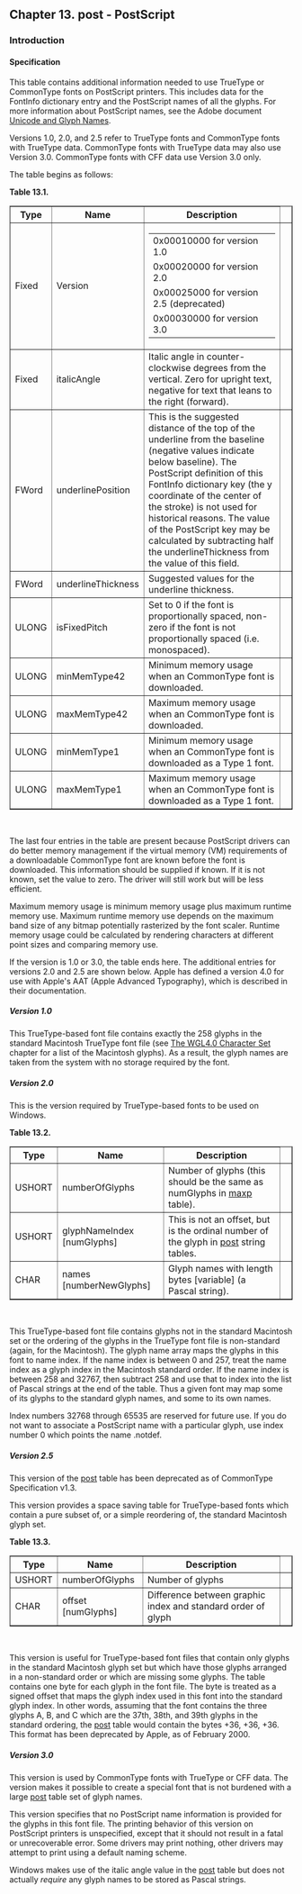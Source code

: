 <div xmlns="http://www.w3.org/1999/xhtml" class="chapter"><div class="titlepage"><div><div><h2 class="title"><a name="chapter.post"></a>Chapter 13. post - PostScript</h2></div></div></div><div role="fragment" class="section"><div class="titlepage"><div><div><h3 class="title"><a name="idm239468418656"></a>Introduction</h3></div></div></div><div role="specification" class="section"><div class="titlepage"><div><div><h4 class="title"><a name="section.14.1.1"></a>Specification</h4></div></div></div><p>This table contains additional information needed to use
        TrueType or CommonType fonts on PostScript printers.  This
        includes data for the FontInfo dictionary entry and the
        PostScript names of all the glyphs. For more information about
        PostScript names, see the Adobe document <a class="ulink" href="http://partners.adobe.com/asn/developer/typeforum/unicodegm.html" target="_top">Unicode
        and Glyph Names</a>.</p><p>Versions 1.0, 2.0, and 2.5 refer to TrueType fonts and
          CommonType fonts with TrueType data. CommonType fonts with
          TrueType data may also use Version 3.0. CommonType fonts with
          CFF data use Version 3.0 only.</p><p>The table begins as follows:</p><div class="table"><a name="idm239468414576"></a><p class="title"><strong>Table 13.1. </strong></p><div class="table-contents"><table class="table" border="1"><colgroup><col/><col/><col/><col/></colgroup><thead><tr><th>Type</th><th>Name</th><th>Description</th><td class="auto-generated"> </td></tr></thead><tbody><tr><td>Fixed</td><td>Version</td><td>
            <table border="0" summary="Simple list" class="simplelist"><tr><td>0x00010000 for version 1.0</td></tr><tr><td>0x00020000 for version 2.0</td></tr><tr><td>0x00025000 for version 2.5
                  (deprecated)</td></tr><tr><td>0x00030000 for version 3.0</td></tr></table>
          </td><td class="auto-generated"> </td></tr><tr><td>Fixed</td><td>italicAngle</td><td>Italic angle in counter-clockwise degrees
              from the vertical. Zero for upright text, negative for
              text that leans to the right (forward).</td><td class="auto-generated"> </td></tr><tr><td>FWord</td><td>underlinePosition</td><td>This is the suggested distance of the top
              of the underline from the baseline (negative
              values indicate below baseline). The
              PostScript definition of this FontInfo dictionary key (the y
              coordinate of the center of the stroke) is not used for
              historical reasons. The value of the PostScript key may be
              calculated by subtracting half the underlineThickness from
              the value of this field.</td><td class="auto-generated"> </td></tr><tr><td>FWord</td><td>underlineThickness</td><td>Suggested values for the underline
              thickness.</td><td class="auto-generated"> </td></tr><tr><td>ULONG</td><td>isFixedPitch</td><td>Set to 0 if the font is proportionally
              spaced, non-zero if the font is not proportionally
              spaced (i.e. monospaced).</td><td class="auto-generated"> </td></tr><tr><td>ULONG</td><td>minMemType42</td><td>Minimum memory usage when an CommonType font is
              downloaded.</td><td class="auto-generated"> </td></tr><tr><td>ULONG</td><td>maxMemType42</td><td>Maximum memory usage when an CommonType font is
              downloaded.</td><td class="auto-generated"> </td></tr><tr><td>ULONG</td><td>minMemType1</td><td>Minimum memory usage when an CommonType font is
              downloaded as a Type 1 font.</td><td class="auto-generated"> </td></tr><tr><td>ULONG</td><td>maxMemType1</td><td>Maximum memory usage when an CommonType font is
              downloaded as a Type 1 font.</td><td class="auto-generated"> </td></tr></tbody></table></div></div><br class="table-break"/><p>The last four entries in the table are present because
          PostScript drivers can do better memory management if the
          virtual memory (VM) requirements of a downloadable CommonType
          font are known before the font is downloaded. This
          information should be supplied if known. If it is not known,
          set the value to zero. The driver will still work but will
          be less efficient.</p><p>Maximum memory usage is minimum memory usage plus
          maximum runtime memory use. Maximum runtime memory use
          depends on the maximum band size of any bitmap potentially
          rasterized by the font scaler. Runtime memory usage could be
          calculated by rendering characters at different point sizes
          and comparing memory use.</p><p>If the version is 1.0 or 3.0, the table ends here. The
          additional entries for versions 2.0 and 2.5 are shown below.
          Apple has defined a version 4.0 for use with Apple's AAT
          (Apple Advanced Typography), which is described in their
          documentation.</p><h5><a name="idm239468394304"></a>Version 1.0</h5><p>This TrueType-based font file contains exactly the 258
          glyphs in the standard Macintosh TrueType font file (see
          <a class="ulink" href="http://www.microsoft.com/typography/otspec/WGL4.htm" target="_top">The
            WGL4.0 Character Set</a> chapter for a list of the
          Macintosh glyphs). As a result, the glyph names are taken
          from the system with no storage required by the font.</p><h5><a name="idm239468392512"></a>Version 2.0</h5><p>This is the version required by TrueType-based fonts to
          be used on Windows.</p><div class="table"><a name="idm239468391648"></a><p class="title"><strong>Table 13.2. </strong></p><div class="table-contents"><table class="table" border="1"><colgroup><col/><col/><col/><col/></colgroup><thead><tr><th>Type</th><th>Name</th><th>Description</th><td class="auto-generated"> </td></tr></thead><tbody><tr><td>USHORT</td><td>numberOfGlyphs</td><td>Number of glyphs (this should be the same as
              numGlyphs in <a class="link" href="chapter.maxp.html" title="Chapter 9. maxp - Maximum Profile">maxp</a>
              table).</td><td class="auto-generated"> </td></tr><tr><td>USHORT</td><td>glyphNameIndex [numGlyphs]</td><td>This is not an offset, but is the ordinal
              number of the glyph in <a class="link" href="chapter.post.html" title="Chapter 13. post - PostScript">post</a> string
              tables.</td><td class="auto-generated"> </td></tr><tr><td>CHAR</td><td>names [numberNewGlyphs]</td><td>Glyph names with length bytes [variable] (a
              Pascal string).</td><td class="auto-generated"> </td></tr></tbody></table></div></div><br class="table-break"/><p>This TrueType-based font file contains glyphs not in the
          standard Macintosh set or the ordering of the glyphs in the
          TrueType font file is non-standard (again, for the
          Macintosh). The glyph name array maps the glyphs in this
          font to name index. If the name index is between 0 and 257,
          treat the name index as a glyph index in the Macintosh
          standard order. If the name index is between 258 and 32767,
          then subtract 258 and use that to index into the list of
          Pascal strings at the end of the table. Thus a given font
          may map some of its glyphs to the standard glyph names, and
          some to its own names.</p><p>Index numbers 32768 through 65535 are reserved for
          future use. If you do not want to associate a PostScript
          name with a particular glyph, use index number 0 which
          points the name .notdef.</p><h5><a name="idm239468382160"></a>Version 2.5</h5><p>This version of the <a class="link" href="chapter.post.html" title="Chapter 13. post - PostScript">post</a> table has
          been deprecated as of CommonType Specification v1.3.</p><p>This version provides a space saving table for
          TrueType-based fonts which contain a pure subset of, or a
          simple reordering of, the standard Macintosh glyph
          set.</p><div class="table"><a name="idm239468380096"></a><p class="title"><strong>Table 13.3. </strong></p><div class="table-contents"><table class="table" border="1"><colgroup><col/><col/><col/><col/></colgroup><thead><tr><th>Type</th><th>Name</th><th>Description</th><td class="auto-generated"> </td></tr></thead><tbody><tr><td>USHORT</td><td>numberOfGlyphs</td><td>Number of glyphs</td><td class="auto-generated"> </td></tr><tr><td>CHAR</td><td>offset [numGlyphs]</td><td>Difference between graphic index and standard
              order of glyph</td><td class="auto-generated"> </td></tr></tbody></table></div></div><br class="table-break"/><p>This version is useful for TrueType-based font files
          that contain only glyphs in the standard Macintosh glyph set
          but which have those glyphs arranged in a non-standard order
          or which are missing some glyphs. The table contains one
          byte for each glyph in the font file. The byte is treated as
          a signed offset that maps the glyph index used in this font
          into the standard glyph index. In other words, assuming that
          the font contains the three glyphs A, B, and C which are the
          37th, 38th, and 39th glyphs in the standard ordering, the
          <a class="link" href="chapter.post.html" title="Chapter 13. post - PostScript">post</a> table would contain the bytes +36,
          +36, +36. This format has been deprecated by Apple, as of
          February 2000.</p><h5><a name="idm239468373392"></a>Version 3.0</h5><p>This version is used by CommonType fonts with TrueType or
          CFF data. The version makes it possible to create a special
          font that is not burdened with a large
          <a class="link" href="chapter.post.html" title="Chapter 13. post - PostScript">post</a> table set of glyph names.</p><p>This version specifies that no PostScript name
          information is provided for the glyphs in this font file.
          The printing behavior of this version on PostScript printers
          is unspecified, except that it should not result in a fatal
          or unrecoverable error. Some drivers may print nothing,
          other drivers may attempt to print using a default naming
          scheme.</p><p>Windows makes use of the italic angle value in the
          <a class="link" href="chapter.post.html" title="Chapter 13. post - PostScript">post</a> table but does not actually
          <span class="emphasis"><em>require</em></span> any glyph names to be stored as
          Pascal strings.</p></div></div></div>